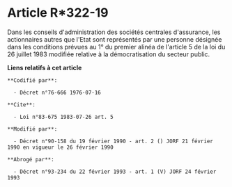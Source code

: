 # Article R*322-19

Dans les conseils d'administration des sociétés centrales d'assurance, les actionnaires autres que l'Etat sont représentés
par une personne désignée dans les conditions prévues au 1° du premier alinéa de l'article 5 de la loi du 26 juillet 1983
modifiée relative à la démocratisation du secteur public.

**Liens relatifs à cet article**

	**Codifié par**:

	  - Décret n°76-666 1976-07-16

	**Cite**:

	  - Loi n°83-675 1983-07-26 art. 5

	**Modifié par**:

	  - Décret n°90-158 du 19 février 1990 - art. 2 () JORF 21 février 1990 en vigueur le 26 février 1990

	**Abrogé par**:

	  - Décret n°93-234 du 22 février 1993 - art. 1 (V) JORF 24 février 1993

